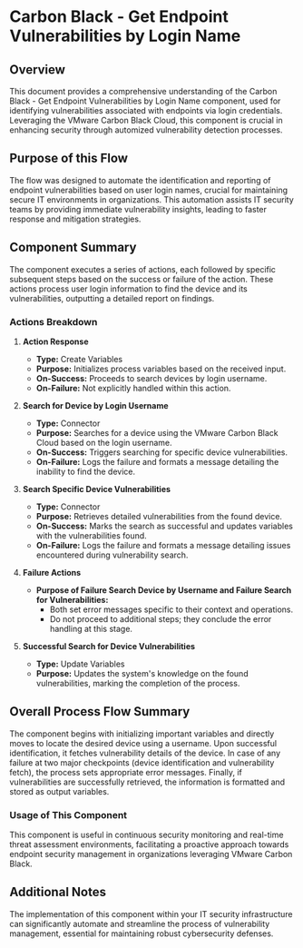 # Carbon Black - Get Endpoint Vulnerabilities by Login Name

## Overview
This document provides a comprehensive understanding of the Carbon Black - Get Endpoint Vulnerabilities by Login Name component, used for identifying vulnerabilities associated with endpoints via login credentials. Leveraging the VMware Carbon Black Cloud, this component is crucial in enhancing security through automized vulnerability detection processes.

## Purpose of this Flow
The flow was designed to automate the identification and reporting of endpoint vulnerabilities based on user login names, crucial for maintaining secure IT environments in organizations. This automation assists IT security teams by providing immediate vulnerability insights, leading to faster response and mitigation strategies.

## Component Summary
The component executes a series of actions, each followed by specific subsequent steps based on the success or failure of the action. These actions process user login information to find the device and its vulnerabilities, outputting a detailed report on findings.

### Actions Breakdown
1. **Action Response**
   - **Type:** Create Variables
   - **Purpose:** Initializes process variables based on the received input.
   - **On-Success:** Proceeds to search devices by login username.
   - **On-Failure:** Not explicitly handled within this action.

2. **Search for Device by Login Username**
   - **Type:** Connector
   - **Purpose:** Searches for a device using the VMware Carbon Black Cloud based on the login username.
   - **On-Success:** Triggers searching for specific device vulnerabilities.
   - **On-Failure:** Logs the failure and formats a message detailing the inability to find the device.

3. **Search Specific Device Vulnerabilities**
   - **Type:** Connector
   - **Purpose:** Retrieves detailed vulnerabilities from the found device.
   - **On-Success:** Marks the search as successful and updates variables with the vulnerabilities found.
   - **On-Failure:** Logs the failure and formats a message detailing issues encountered during vulnerability search.

4. **Failure Actions**
   - **Purpose of Failure Search Device by Username and Failure Search for Vulnerabilities:** 
     - Both set error messages specific to their context and operations.
     - Do not proceed to additional steps; they conclude the error handling at this stage.

5. **Successful Search for Device Vulnerabilities**
   - **Type:** Update Variables
   - **Purpose:** Updates the system's knowledge on the found vulnerabilities, marking the completion of the process.

## Overall Process Flow Summary
The component begins with initializing important variables and directly moves to locate the desired device using a username. Upon successful identification, it fetches vulnerability details of the device. In case of any failure at two major checkpoints (device identification and vulnerability fetch), the process sets appropriate error messages. Finally, if vulnerabilities are successfully retrieved, the information is formatted and stored as output variables.

### Usage of This Component
This component is useful in continuous security monitoring and real-time threat assessment environments, facilitating a proactive approach towards endpoint security management in organizations leveraging VMware Carbon Black.

## Additional Notes
The implementation of this component within your IT security infrastructure can significantly automate and streamline the process of vulnerability management, essential for maintaining robust cybersecurity defenses.

